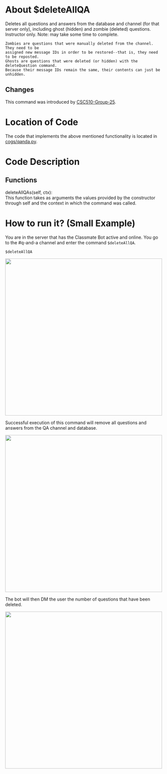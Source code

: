 # About $deleteAllQA

Deletes all questions and answers from the database and channel (for that server only), including ghost (hidden) and zombie (deleted) questions. Instructor only. Note: may take some time to complete.

```
Zombies are questions that were manually deleted from the channel. They need to be
assigned new message IDs in order to be restored--that is, they need to be reposted.
Ghosts are questions that were deleted (or hidden) with the deleteQuestion command.
Because their message IDs remain the same, their contents can just be unhidden.
```

## Changes

This command was introduced by [CSC510-Group-25](https://github.com/CSC510-Group-25/ClassMateBot/).

# Location of Code
The code that implements the above mentioned functionality is located in [cogs/qanda.py](https://github.com/maddaicita/ClassMateBot-1.1/blob/main/cogs/qanda.py).

# Code Description
## Functions
deleteAllQAs(self, ctx): <br>
This function takes as arguments the values provided by the constructor through self and the context in which the command was called.

# How to run it? (Small Example)
You are in the server that has the Classmate Bot active and online. You go to
the #q-and-a channel and enter the command `$deleteAllQA`.

`$deleteAllQA`

<img src="https://github.com/maddaicita/ClassMateBot-1.1/blob/main/data/proj3media/deleteAllQA/deleteall1.png?raw=true" width="500">

Successful execution of this command will remove all questions and answers from the QA channel and database.

<img src="https://github.com/maddaicita/ClassMateBot-1.1/blob/main/data/proj3media/deleteAllQA/deleteall2.png?raw=true" width="500">

The bot will then DM the user the number of questions that have been deleted.

<img src="https://github.com/maddaicita/ClassMateBot-1.1/blob/main/data/proj3media/deleteAllQA/deleteall3.png?raw=true" width="500">
